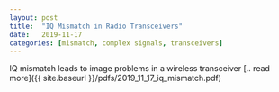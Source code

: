 ```yaml
---
layout: post
title:  "IQ Mismatch in Radio Transceivers"
date:   2019-11-17
categories: [mismatch, complex signals, transceivers]
---
```


IQ mismatch leads to image problems in a wireless transceiver [.. read more]({{ site.baseurl }}/pdfs/2019_11_17_iq_mismatch.pdf)
